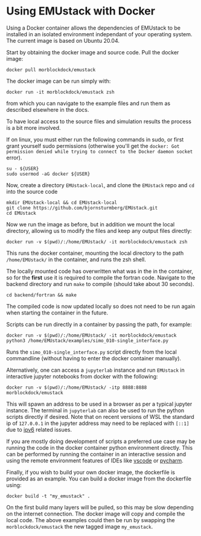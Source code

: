 Using EMUstack with Docker
========================

Using a Docker container allows the dependencies of EMUstack to be installed in an isolated environment independant of your operating system. The current image is based on Ubuntu 20.04.

Start by obtaining the docker image and source code. Pull the docker image:

```
docker pull morblockdock/emustack
```

The docker image can be run simply with:

```
docker run -it morblockdock/emustack zsh
```

from which you can navigate to the example files and run them as described
elsewhere in the docs.

To have local access to the source files and simulation results the process is a
bit more involved.

If on linux, you must either run the following commands in sudo, or first grant yourself sudo permissions (otherwise you'll get the
`docker: Got permission denied while trying to connect to the Docker daemon socket` error).

```
su - ${USER}
sudo usermod -aG docker ${USER}
```

Now, create a directory `EMUstack-local`, and clone the `EMUstack` repo and `cd` into the source code

```
mkdir EMUstack-local && cd EMUstack-local
git clone https://github.com/bjornsturmberg/EMUstack.git
cd EMUstack
```

Now we run the image as before, but in addition we mount the local directory,
allowing us to modify the files and keep any output files directly:

```
docker run -v $(pwd)/:/home/EMUstack/ -it morblockdock/emustack zsh
```

This runs the docker container, mounting the local directory to the path
`/home/EMUstack/` in the container, and runs the zsh shell.

The locally mounted code has overwritten what was in the in the container, so for
the **first** use it is required to compile the fortran code. Navigate to the backend directory and run `make` to compile (should take about 30 seconds). 

```
cd backend/fortran && make
```

The compiled code is now updated locally so does not need to be run again when starting the container in the future. 

Scripts can be run directly in a container by passing the path, for
example:

```
docker run -v $(pwd)/:/home/EMUstack/ -it morblockdock/emustack python3 /home/EMUstack/examples/simo_010-single_interface.py
```

Runs the `simo_010-single_interface.py` script directly from the local commandline
(without having to enter the docker container manually).

Alternatively, one can access a `jupyterlab` instance and run `EMUstack` in interactive jupyter notebooks from docker with the following:

```
docker run -v $(pwd)/:/home/EMUstack/ -itp 8888:8888 morblockdock/emustack
```

This will spawn an address to be used in a browser as per a typical jupyter instance. The terminal in `jupyterlab` can also be used to run the python scripts directly if desired. Note that on recent versions of WSL the standard ip of `127.0.0.1` in the jupyter address may need to be replaced with `[::1]` due to [ipv6](https://github.com/microsoft/WSL/issues/4983) related issues. 

If you are mostly doing development of scripts a preferred use case may be running the code in the docker container python environment directly. This can be performed by running the container in an interactive session and using the remote environment features of IDEs like [vscode](https://code.visualstudio.com/docs/remote/containers-tutorial) or [pycharm](https://www.jetbrains.com/help/pycharm/docker.html).

Finally, if you wish to build your own docker image, the dockerfile
is provided as an example. You can build a docker
image from the dockerfile using:

```
docker build -t "my_emustack" .
```

On the first build many layers will be pulled, so this may be slow depending on the internet connection. The docker image will copy and compile the local code. The above examples could then be run by swapping the `morblockdock/emustack` the new tagged image `my_emustack`.
